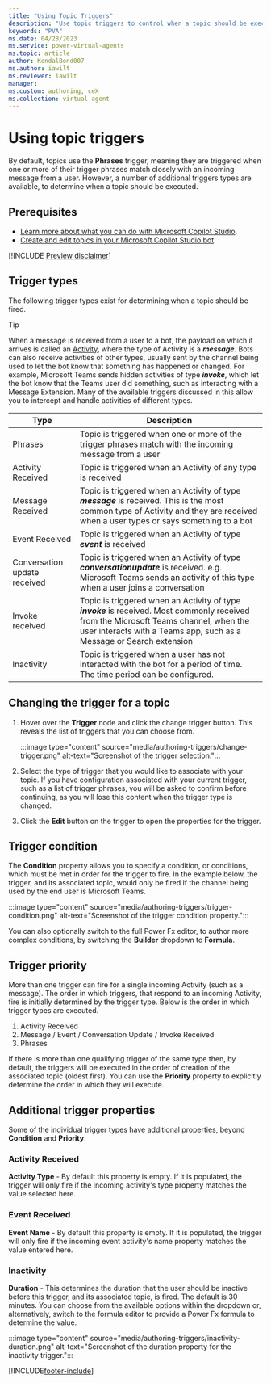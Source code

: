 ```yaml
---
title: "Using Topic Triggers"
description: "Use topic triggers to control when a topic should be executed, such as when a message or event is received by the bot."
keywords: "PVA"
ms.date: 04/28/2023
ms.service: power-virtual-agents
ms.topic: article
author: KendalBond007
ms.author: iawilt
ms.reviewer: iawilt
manager: 
ms.custom: authoring, ceX
ms.collection: virtual-agent
---
```


# Using topic triggers

By default, topics use the **Phrases** trigger, meaning they are triggered when one or more of their trigger phrases match closely with an incoming message from a user. However, a number of additional triggers types are available, to determine when a topic should be executed.

## Prerequisites

- [Learn more about what you can do with Microsoft Copilot Studio](fundamentals-what-is-power-virtual-agents.md).
- [Create and edit topics in your Microsoft Copilot Studio bot](authoring-create-edit-topics.md).

[!INCLUDE [Preview disclaimer](includes/public-preview-disclaimer.md)]

## Trigger types

The following trigger types exist for determining when a topic should be fired.

> [!TIP]
> When a message is received from a user to a bot, the payload on which it arrives is called an [Activity](/javascript/api/botframework-schema/activity?view=botbuilder-ts-latest&preserve-view=true), where the type of Activity is a ***message***. Bots can also receive activities of other types, usually sent by the channel being used to let the bot know that something has happened or changed. For example, Microsoft Teams sends hidden activities of type ***invoke***, which let the bot know that the Teams user did something, such as interacting with a Message Extension. Many of the available triggers discussed in this allow you to intercept and handle activities of different types.

| Type     | Description                                                                                                                                |
| -------- | ------------------------------------------------------------------------------------------------------------------------------------------ |
| Phrases   | Topic is triggered when one or more of the trigger phrases match with the incoming message from a user |
| Activity Received  | Topic is triggered when an Activity of any type is received |
| Message Received   | Topic is triggered when an Activity of type ***message*** is received. This is the most common type of Activity and they are received when a user types or says something to a bot |
| Event Received    | Topic is triggered when an Activity of type ***event*** is received |
| Conversation update received   | Topic is triggered when an Activity of type ***conversationupdate*** is received. e.g. Microsoft Teams sends an activity of this type when a user joins a conversation |
| Invoke received | Topic is triggered when an Activity of type ***invoke*** is received. Most commonly received from the Microsoft Teams channel, when the user interacts with a Teams app, such as a Message or Search extension |
| Inactivity   | Topic is triggered when a user has not interacted with the bot for a period of time. The time period can be configured. |

## Changing the trigger for a topic

1. Hover over the **Trigger** node and click the change trigger button. This reveals the list of triggers that you can choose from.

    :::image type="content" source="media/authoring-triggers/change-trigger.png" alt-text="Screenshot of the trigger selection.":::

1. Select the type of trigger that you would like to associate with your topic. If you have configuration associated with your current trigger, such as a list of trigger phrases, you will be asked to confirm before continuing, as you will lose this content when the trigger type is changed.

1. Click the **Edit** button on the trigger to open the properties for the trigger.

## Trigger condition

The **Condition** property allows you to specify a condition, or conditions, which must be met in order for the trigger to fire. In the example below, the trigger, and its associated topic, would only be fired if the channel being used by the end user is Microsoft Teams.

:::image type="content" source="media/authoring-triggers/trigger-condition.png" alt-text="Screenshot of the trigger condition property.":::

You can also optionally switch to the full Power Fx editor, to author more complex conditions, by switching the **Builder** dropdown to **Formula**.

## Trigger priority

More than one trigger can fire for a single incoming Activity (such as a message). The order in which triggers, that respond to an incoming Activity, fire is initially determined by the trigger type. Below is the order in which trigger types are executed.

1. Activity Received
2. Message / Event / Conversation Update / Invoke Received
3. Phrases

If there is more than one qualifying trigger of the same type then, by default, the triggers will be executed in the order of creation of the associated topic (oldest first). You can use the **Priority** property to explicitly determine the order in which they will execute.

## Additional trigger properties

Some of the individual trigger types have additional properties, beyond **Condition** and **Priority**.

### Activity Received

**Activity Type** - By default this property is empty. If it is populated, the trigger will only fire if the incoming activity's type property matches the value selected here.

### Event Received

**Event Name** - By default this property is empty. If it is populated, the trigger will only fire if the incoming event activity's name property matches the value entered here.

### Inactivity

**Duration** - This determines the duration that the user should be inactive before this trigger, and its associated topic, is fired. The default is 30 minutes. You can choose from the available options within the dropdown or, alternatively, switch to the formula editor to provide a Power Fx formula to determine the value.

:::image type="content" source="media/authoring-triggers/inactivity-duration.png" alt-text="Screenshot of the duration property for the inactivity trigger.":::

[!INCLUDE[footer-include](includes/footer-banner.md)]
